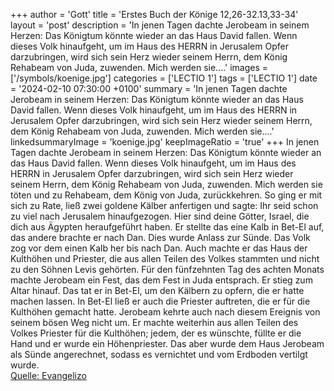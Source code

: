 +++
author = 'Gott'
title = 'Erstes Buch der Könige 12,26-32.13,33-34'
layout = 'post'
description = 'In jenen Tagen dachte Jerobeam in seinem Herzen: Das Königtum könnte wieder an das Haus David fallen. Wenn dieses Volk hinaufgeht, um im Haus des HERRN in Jerusalem Opfer darzubringen, wird sich sein Herz wieder seinem Herrn, dem König Rehabeam von Juda, zuwenden. Mich werden sie....'
images = ['/symbols/koenige.jpg']
categories = ['LECTIO 1']
tags = ['LECTIO 1']
date = '2024-02-10 07:30:00 +0100'
summary = 'In jenen Tagen dachte Jerobeam in seinem Herzen: Das Königtum könnte wieder an das Haus David fallen. Wenn dieses Volk hinaufgeht, um im Haus des HERRN in Jerusalem Opfer darzubringen, wird sich sein Herz wieder seinem Herrn, dem König Rehabeam von Juda, zuwenden. Mich werden sie....'
linkedsummaryImage = 'koenige.jpg'
keepImageRatio = 'true'
+++
In jenen Tagen dachte Jerobeam in seinem Herzen: Das Königtum könnte wieder an das Haus David fallen.
Wenn dieses Volk hinaufgeht, um im Haus des HERRN in Jerusalem Opfer darzubringen, wird sich sein Herz wieder seinem Herrn, dem König Rehabeam von Juda, zuwenden. Mich werden sie töten und zu Rehabeam, dem König von Juda, zurückkehren.<!--more-->
So ging er mit sich zu Rate, ließ zwei goldene Kälber anfertigen und sagte: Ihr seid schon zu viel nach Jerusalem hinaufgezogen. Hier sind deine Götter, Israel, die dich aus Ägypten heraufgeführt haben.
Er stellte das eine Kalb in Bet-El auf, das andere brachte er nach Dan.
Dies wurde Anlass zur Sünde. Das Volk zog vor dem einen Kalb her bis nach Dan.
Auch machte er das Haus der Kulthöhen und Priester, die aus allen Teilen des Volkes stammten und nicht zu den Söhnen Levis gehörten.
Für den fünfzehnten Tag des achten Monats machte Jerobeam ein Fest, das dem Fest in Juda entsprach. Er stieg zum Altar hinauf. Das tat er in Bet-El, um den Kälbern zu opfern, die er hatte machen lassen. In Bet-El ließ er auch die Priester auftreten, die er für die Kulthöhen gemacht hatte.
Jerobeam kehrte auch nach diesem Ereignis von seinem bösen Weg nicht um. Er machte weiterhin aus allen Teilen des Volkes Priester für die Kulthöhen; jedem, der es wünschte, füllte er die Hand und er wurde ein Höhenpriester.
Das aber wurde dem Haus Jerobeam als Sünde angerechnet, sodass es vernichtet und vom Erdboden vertilgt wurde.<br> [Quelle: Evangelizo](https://evangeliumtagfuertag.org/DE/gospel)